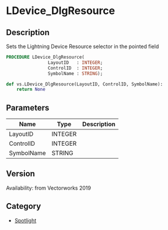 # LDevice_DlgResource

## Description
Sets the Lightning Device Resource selector in the pointed field

```pascal
PROCEDURE LDevice_DlgResource(
				LayoutID   : INTEGER;
				ControlID  : INTEGER;
				SymbolName : STRING);
```

```python
def vs.LDevice_DlgResource(LayoutID, ControlID, SymbolName):
    return None
```

## Parameters
|Name|Type|Description|
|---|---|---|
|LayoutID|INTEGER|   |
|ControlID|INTEGER|   |
|SymbolName|STRING|   |

## Version
Availability: from Vectorworks 2019

## Category
* [Spotlight](../Categories/Spotlight.md)
